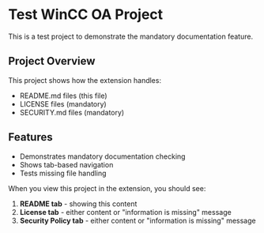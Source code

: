 # Test WinCC OA Project

This is a test project to demonstrate the mandatory documentation feature.

## Project Overview

This project shows how the extension handles:
- README.md files (this file)
- LICENSE files (mandatory)  
- SECURITY.md files (mandatory)

## Features

- Demonstrates mandatory documentation checking
- Shows tab-based navigation
- Tests missing file handling

When you view this project in the extension, you should see:
1. **README tab** - showing this content
2. **License tab** - either content or "information is missing" message
3. **Security Policy tab** - either content or "information is missing" message
